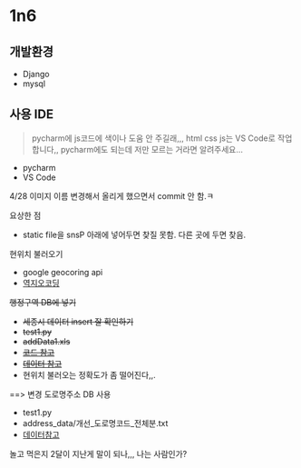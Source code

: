 # 1n6

## 개발환경
- Django
- mysql

## 사용 IDE
> pycharm에 js코드에 색이나 도움 안 주길래,,, html css js는 VS Code로 작업합니다,, pycharm에도 되는데 저만 모르는 거라면 알려주세요...
- pycharm
- VS Code

4/28 이미지 이름 변경해서 올리게 했으면서 commit 안 함.ㅋ

요상한 점
- static file을 snsP 아래에 넣어두면 찾질 못함. 다른 곳에 두면 찾음.

현위치 불러오기
- google geocoring api
- [역지오코딩](https://developers.google.com/maps/documentation/geocoding/overview#ReverseGeocoding)


~~행정구역 DB에 넣기~~
- ~~세종시 데이터 insert 잘 확인하기~~
- ~~test1.py~~
- ~~addData1.xls~~
- ~~[코드 참고](https://woonizzooni.tistory.com/entry/Python-%EB%8C%80%ED%95%9C%EB%AF%BC%EA%B5%AD-%ED%96%89%EC%A0%95%EB%8F%99-%EB%8D%B0%EC%9D%B4%ED%84%B0-MySQL-DB-%ED%85%8C%EC%9D%B4%EB%B8%94-%EC%83%9D%EC%84%B1-%EC%98%88%EC%8B%9C)~~
- ~~[데이터 참고](http://kssc.kostat.go.kr/ksscNew_web/kssc/common/CommonBoardList.do?gubun=1&strCategoryNameCode=019&strBbsId=kascrr&categoryMenu=014)~~
- 현위치 불러오는 정확도가 좀 떨어진다,,.

 ==> 변경
 도로명주소 DB 사용
 - test1.py 
 - address_data/개선_도로명코드_전체분.txt
 - [데이터참고](https://www.juso.go.kr/addrlink/addressBuildDevNew.do?menu=match)



놀고 먹은지 2달이 지난게 말이 되나,,, 나는 사람인가?

